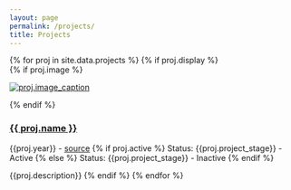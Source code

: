 ```yaml
---
layout: page
permalink: /projects/
title: Projects
---
```


{% for proj in site.data.projects %}
{% if proj.display %}
<br/>
{% if proj.image %}
<dl class="captioned-img alignleft" style="max-width:400px">
<dt><a href=""><img src="/images/{{proj.image}}" alt="proj.image_caption"></a></dt>
</dl>
{% endif %}

### [{{ proj.name }}]({{proj.project_url}})

{{proj.year}} - [source]({{proj.source_url}})
{% if proj.active %}
Status: {{proj.project_stage}} - Active
{% else %}
Status: {{proj.project_stage}} - Inactive
{% endif %}

{{proj.description}}
{% endif %}
{% endfor %}
